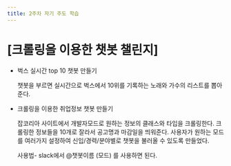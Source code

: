 ```yaml
---
title: 2주차 자기 주도 학습 
---
```


# [크롤링을 이용한 챗봇 챌린지]

* 벅스 실시간 top 10 챗봇 만들기 

  챗봇을 부르면 실시간으로 벅스에서 10위를 기록하는 노래와 가수의 리스트를 뽑아준다.
 
* 크롤링을 이용한 취업정보 챗봇 만들기

  잡코리아 사이트에서 개발자모드로 원하는 정보의 클래스와 타입을 크롤링한다.
  크롤링한 정보들을 10개로 잘라서 공고명과 마감일을 띄워준다.
  사용자가 원하는 모드를 여러가지 설정하여 신입/경력/분야별로 챗봇을 불러올 수 있도록 만들었다.
 
  사용법- slack에서 @챗봇이름 (모드) 를 사용하면 된다.


